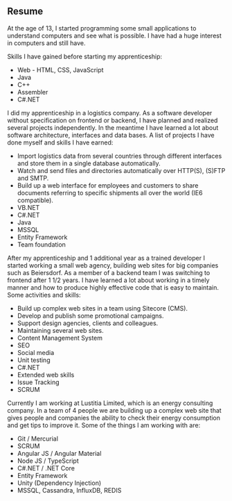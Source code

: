 ## Resume

At the age of 13, I started programming some small applications to understand computers and see what is possible. I have had a huge interest in computers and still have.

Skills I have gained before starting my apprenticeship:
* Web - HTML, CSS, JavaScript
* Java
* C++
* Assembler
* C#.NET

I did my apprenticeship in a logistics company. As a software developer without specification on frontend or backend, I have planned and realized several projects independently. In the meantime I have learned a lot about software architecture, interfaces and data bases. A list of projects I have done myself and skills I have earned:

* Import logistics data from several countries through different interfaces and store them in a single database automatically.
* Watch and send files and directories automatically over HTTP(S), (S)FTP and SMTP.
* Build up a web interface for employees and customers to share documents referring to specific shipments all over the world (IE6 compatible).
* VB.NET
* C#.NET
* Java
* MSSQL
* Entity Framework
* Team foundation

After my apprenticeship and 1 additional year as a trained developer I started working a small web agency, building web sites for big companies such as Beiersdorf. As a member of a backend team I was switching to frontend after 1 1/2 years. I have learned a lot about working in a timely manner and how to produce highly effective code that is easy to maintain. Some activities and skills:

* Build up complex web sites in a team using Sitecore (CMS).
* Develop and publish some promotional campaigns.
* Support design agencies, clients and colleagues.
* Maintaining several web sites.
* Content Management System
* SEO
* Social media
* Unit testing
* C#.NET
* Extended web skills
* Issue Tracking
* SCRUM

Currently I am working at Lustitia Limited, which is an energy consulting company. In a team of 4 people we are building up a complex web site that gives people and companies the ability to check their energy consumption and get tips to improve it. Some of the things I am working with are:

* Git / Mercurial
* SCRUM
* Angular JS / Angular Material
* Node JS / TypeScript
* C#.NET / .NET Core
* Entity Framework
* Unity (Dependency Injection)
* MSSQL, Cassandra, InfluxDB, REDIS
